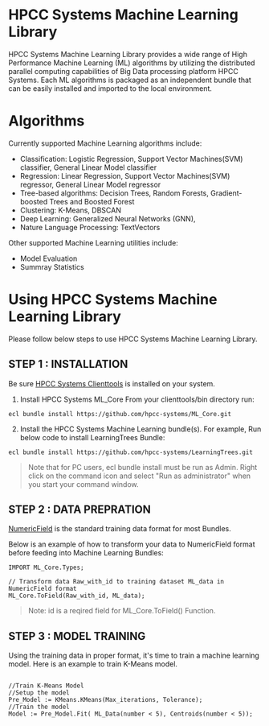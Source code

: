 # HPCC Systems Machine Learning Library

HPCC Systems Machine Learning Library provides a wide range of High Performance Machine Learning (ML) algorithms by utilizing the distributed parallel computing capabilities of Big Data processing platform HPCC Systems. Each ML algorithms is packaged as an independent bundle that can be easily installed and imported to the local environment.

# Algorithms

Currently supported Machine Learning algorithms include:

- Classification: Logistic Regression, Support Vector Machines(SVM) classifier, General Linear Model classifier
- Regression: Linear Regression, Support Vector Machines(SVM) regressor, General Linear Model regressor
- Tree-based algorithms: Decision Trees, Random Forests, Gradient-boosted Trees and Boosted Forest
- Clustering: K-Means, DBSCAN
- Deep Learning: Generalized Neural Networks (GNN), 
- Nature Language Processing: TextVectors

Other supported Machine Learning utilities include:

<!-- - Preprocessing -->
- Model Evaluation
- Summray Statistics

# Using HPCC Systems Machine Learning Library

Please follow below steps to use HPCC Systems Machine Learning Library.

## STEP 1 : INSTALLATION

Be sure [HPCC Systems Clienttools](https://hpccsystems.com/download#Downloads) is installed on your system.

1. Install HPCC Systems ML_Core
From your clienttools/bin directory run: 

`ecl bundle install https://github.com/hpcc-systems/ML_Core.git`

2. Install the HPCC Systems Machine Learning bundle(s). 
For example, Run below code to install LearningTrees Bundle:

`ecl bundle install https://github.com/hpcc-systems/LearningTrees.git`

> Note that for PC users, ecl bundle install must be run as Admin.  Right click on the command icon and select "Run as administrator" when you start your command window.

## STEP 2 : DATA PREPRATION

[NumericField](https://github.com/hpcc-systems/ML_Core/blob/master/Types.ecl) is the standard training data format for most Bundles.

Below is an example of how to transform your data to NumericField format before feeding into Machine Learning Bundles:

```
IMPORT ML_Core.Types;

// Transform data Raw_with_id to training dataset ML_data in NumericField format
ML_Core.ToField(Raw_with_id, ML_data);

```

> Note: id is a reqired field for ML_Core.ToField() Function. 

## STEP 3 : MODEL TRAINING

Using the training data in proper format, it's time to train a machine learning model.
Here is an example to train K-Means model.

```

//Train K-Means Model
//Setup the model
Pre_Model := KMeans.KMeans(Max_iterations, Tolerance);
//Train the model
Model := Pre_Model.Fit( ML_Data(number < 5), Centroids(number < 5));

```









